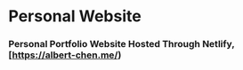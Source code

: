 # Personal Website
### Personal Portfolio Website Hosted Through Netlify, [https://albert-chen.me/)
